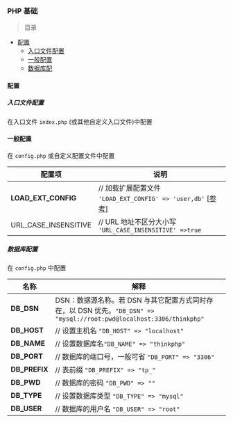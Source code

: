 ### PHP 基础

> 目录
* [配置](#配置)
    * [入口文件配置](#入口文件配置)
    * [一般配置](#一般配置)
    * [数据库配](#数据库配)

#### 配置

##### 入口文件配置

在入口文件 `index.php` (或其他自定义入口文件)中配置

#### 一般配置

在 `config.php` 或自定义配置文件中配置

配置项 | 说明
--- | ---
**LOAD_EXT_CONFIG** | // 加载扩展配置文件 `'LOAD_EXT_CONFIG' => 'user,db'` [[参考](https://www.kancloud.cn/manual/thinkphp/1693)]
URL_CASE_INSENSITIVE | // URL 地址不区分大小写 `'URL_CASE_INSENSITIVE' =>true`

##### 数据库配置

在 `config.php` 中配置

名称 | 解释 
--- | --- |
**DB_DSN** |	DSN：数据源名称。若 DSN 与其它配置方式同时存在，以 DSN 优先。` "DB_DSN" => "mysql://root:pwd@localhost:3306/thinkphp" `
**DB_HOST** | // 设置主机名 `"DB_HOST" => "localhost"` 
**DB_NAME** |	// 设置数据库名`"DB_NAME" => "thinkphp"` 
**DB_PORT** |	// 数据库的端口号，一般可省 `"DB_PORT" => "3306"` 
**DB_PREFIX** | // 表前缀 `"DB_PREFIX" => "tp_"` 
**DB_PWD** |	// 数据库的密码 `"DB_PWD" => ""`
**DB_TYPE** |	// 设置数据库类型 `"DB_TYPE" => "mysql"` 
**DB_USER** | // 数据库的用户名 `"DB_USER" => "root"` 